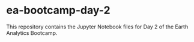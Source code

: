 # ea-bootcamp-day-2

This repository contains the Jupyter Notebook files for Day 2 of the Earth Analytics Bootcamp.
